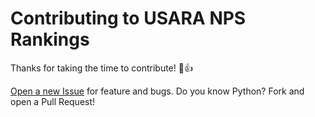 Contributing to USARA NPS Rankings
==================================

Thanks for taking the time to contribute! 🎉👍

[Open a new Issue](https://github.com/linville/usara-nps-rankings/issues/new) for feature and bugs. Do you know Python? Fork and open a Pull Request!
